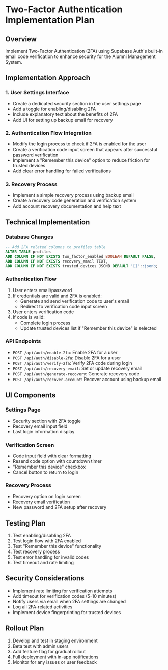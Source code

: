 # Two-Factor Authentication Implementation Plan

## Overview
Implement Two-Factor Authentication (2FA) using Supabase Auth's built-in email code verification to enhance security for the Alumni Management System.

## Implementation Approach

### 1. User Settings Interface
- Create a dedicated security section in the user settings page
- Add a toggle for enabling/disabling 2FA
- Include explanatory text about the benefits of 2FA
- Add UI for setting up backup email for recovery

### 2. Authentication Flow Integration
- Modify the login process to check if 2FA is enabled for the user
- Create a verification code input screen that appears after successful password verification
- Implement a "Remember this device" option to reduce friction for trusted devices
- Add clear error handling for failed verifications

### 3. Recovery Process
- Implement a simple recovery process using backup email
- Create a recovery code generation and verification system
- Add account recovery documentation and help text

## Technical Implementation

### Database Changes
```sql
-- Add 2FA related columns to profiles table
ALTER TABLE profiles
ADD COLUMN IF NOT EXISTS two_factor_enabled BOOLEAN DEFAULT FALSE,
ADD COLUMN IF NOT EXISTS recovery_email TEXT,
ADD COLUMN IF NOT EXISTS trusted_devices JSONB DEFAULT '[]'::jsonb;
```

### Authentication Flow
1. User enters email/password
2. If credentials are valid and 2FA is enabled:
   - Generate and send verification code to user's email
   - Redirect to verification code input screen
3. User enters verification code
4. If code is valid:
   - Complete login process
   - Update trusted devices list if "Remember this device" is selected

### API Endpoints
- `POST /api/auth/enable-2fa`: Enable 2FA for a user
- `POST /api/auth/disable-2fa`: Disable 2FA for a user
- `POST /api/auth/verify-2fa`: Verify 2FA code during login
- `POST /api/auth/recovery-email`: Set or update recovery email
- `POST /api/auth/generate-recovery`: Generate recovery code
- `POST /api/auth/recover-account`: Recover account using backup email

## UI Components

### Settings Page
- Security section with 2FA toggle
- Recovery email input field
- Last login information display

### Verification Screen
- Code input field with clear formatting
- Resend code option with countdown timer
- "Remember this device" checkbox
- Cancel button to return to login

### Recovery Process
- Recovery option on login screen
- Recovery email verification
- New password and 2FA setup after recovery

## Testing Plan
1. Test enabling/disabling 2FA
2. Test login flow with 2FA enabled
3. Test "Remember this device" functionality
4. Test recovery process
5. Test error handling for invalid codes
6. Test timeout and rate limiting

## Security Considerations
- Implement rate limiting for verification attempts
- Add timeout for verification codes (5-10 minutes)
- Notify users via email when 2FA settings are changed
- Log all 2FA-related activities
- Implement device fingerprinting for trusted devices

## Rollout Plan
1. Develop and test in staging environment
2. Beta test with admin users
3. Add feature flag for gradual rollout
4. Full deployment with in-app notifications
5. Monitor for any issues or user feedback

